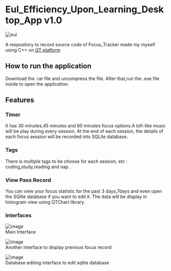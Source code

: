 # Eul_Efficiency_Upon_Learning_Desktop_App v1.0

![eul](https://user-images.githubusercontent.com/85050265/226510155-9bd3ed75-3b03-45e2-a58c-3313e4a7c131.png)

A respository to record source code of Focus_Tracker made my myself using C++ on [QT platform](https://www.qt.io/) 

## How to run the application
Download the .rar file and uncompress the file.
After that,run the .exe file inside to open the application. 

## Features

### Timer
It has 30 minutes,45 minutes and 60 minutes focus options.A lofi-like music will be play during every session. At the end of each session, the details of each focus session will be recorded into SQLite database.

### Tags
There is multiple tags to be choose for each session, etc : coding,study,reading and nap . 

### View Pass Record
You can view your focus statistic for the past 3 days,7days and even open the SQlite database if you want to edit it.
The data will be display in histogram view using QTChart library.

### Interfaces

![image](https://user-images.githubusercontent.com/85050265/226509816-e5f03bbd-0a62-4f2a-a50b-e5eb729a330c.png)
<br>
Main Interface

![image](https://user-images.githubusercontent.com/85050265/226509995-4ff0cbb0-6458-446f-98b1-01ea281dd0f6.png)
<br>
Another interface to display previous focus record

![image](https://user-images.githubusercontent.com/85050265/226510050-f7bbedd8-e1ae-460e-b6f7-d7d2b6c4f7dd.png)
<br>
Database editing interface to edit sqlite database
